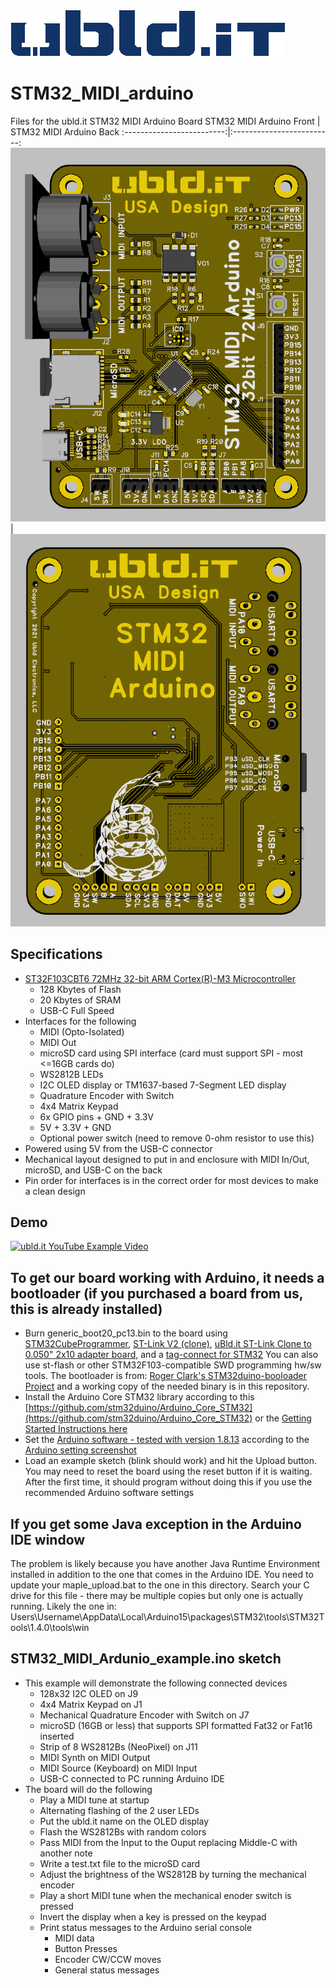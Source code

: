 [![uBld Electronics, LLC Logo](/images/ublditlogo_color_blue.png)](https://ubld.it)

# STM32_MIDI_arduino
Files for the ubld.it STM32 MIDI Arduino Board
STM32 MIDI Arduino Front   |  STM32 MIDI Arduino Back
:-------------------------:|:-------------------------:
![STM32 MIDI Arduino Front](/Docs/STM32_MIDI_Arduino_Front_Render_RevB.png) | ![STM32 MIDI Arduino Back](/Docs/STM32_MIDI_Arduino_Back_Render_RevB.png)

## Specifications
* [ST32F103CBT6 72MHz 32-bit ARM Cortex(R)-M3 Microcontroller](https://www.st.com/en/microcontrollers-microprocessors/stm32f103cb.html)
  * 128 Kbytes of Flash
  * 20 Kbytes of SRAM
  * USB-C Full Speed
* Interfaces for the following
  * MIDI (Opto-Isolated)
  * MIDI Out 
  * microSD card using SPI interface (card must support SPI - most <=16GB cards do)
  * WS2812B LEDs
  * I2C OLED display or TM1637-based 7-Segment LED display
  * Quadrature Encoder with Switch
  * 4x4 Matrix Keypad
  * 6x GPIO pins + GND + 3.3V
  * 5V + 3.3V + GND
  * Optional power switch (need to remove 0-ohm resistor to use this)
* Powered using 5V from the USB-C connector
* Mechanical layout designed to put in and enclosure with MIDI In/Out, microSD, and USB-C on the back
* Pin order for interfaces is in the correct order for most devices to make a clean design

## Demo
[![ubld.it YouTube Example Video](https://img.youtube.com/vi/FyQq62FIRXI/0.jpg)](https://youtu.be/FyQq62FIRXI)

## To get our board working with Arduino, it needs a bootloader (if you purchased a board from us, this is already installed)
* Burn generic_boot20_pc13.bin to the board using [STM32CubeProgrammer](https://www.st.com/en/development-tools/stm32cubeprog.html), [ST-Link V2 (clone)](https://www.amazon.com/dp/B07FCTR43B), [uBld.it ST-Link Clone to 0.050" 2x10 adapter board](https://www.amazon.com/dp/B08KFP7CBQ), and a [tag-connect for STM32](https://www.tag-connect.com/product/tc2030-ctx-nl-stdc14-for-use-with-stm32-processors-with-stlink-v3)  You can also use st-flash or other STM32F103-compatible SWD programming hw/sw tools.
The bootloader is from: [Roger Clark's STM32duino-booloader Project](https://github.com/rogerclarkmelbourne/STM32duino-bootloader) and a working copy of the needed binary is in this repository.
* Install the Arduino Core STM32 library according to this [https://github.com/stm32duino/Arduino_Core_STM32](https://github.com/stm32duino/Arduino_Core_STM32) or the [Getting Started Instructions here](https://github.com/stm32duino/wiki/wiki/Getting-Started)
* Set the [Arduino software  - tested with version 1.8.13](https://www.arduino.cc/en/software) according to the [Arduino setting screenshot](/Arduino_STM32_Screenshot.jpg)
* Load an example sketch (blink should work) and hit the Upload button.  You may need to reset the board using the reset button if it is waiting.  After the first time, it should program without doing this if you use the recommended Arduino software settings

## If you get some Java exception in the Arduino IDE window
The problem is likely because you have another Java Runtime Environment installed in addition to the one that comes in the Arduino IDE.  You need to update your maple_upload.bat to the one in this directory.  Search your C drive for this file - there may be multiple copies but only one is actually running.  Likely the one in:
Users\Username\AppData\Local\Arduino15\packages\STM32\tools\STM32Tools\1.4.0\tools\win

## STM32_MIDI_Ardunio_example.ino sketch 
* This example will demonstrate the following connected devices
  * 128x32 I2C OLED on J9
  * 4x4 Matrix Keypad on J1
  * Mechanical Quadrature Encoder with Switch on J7
  * microSD (16GB or less) that supports SPI formatted Fat32 or Fat16 inserted
  * Strip of 8 WS2812Bs (NeoPixel) on J11
  * MIDI Synth on MIDI Output
  * MIDI Source (Keyboard) on MIDI Input
  * USB-C connected to PC running Arduino IDE
* The board will do the following
  * Play a MIDI tune at startup
  * Alternating flashing of the 2 user LEDs
  * Put the ubld.it name on the OLED display
  * Flash the WS2812Bs with random colors
  * Pass MIDI from the Input to the Ouput replacing Middle-C with another note
  * Write a test.txt file to the microSD card
  * Adjust the brightness of the WS2812B by turning the mechanical encoder
  * Play a short MIDI tune when the mechanical enoder switch is pressed
  * Invert the display when a key is pressed on the keypad
  * Print status messages to the Arduino serial console
    * MIDI data
    * Button Presses
    * Encoder CW/CCW moves
    * General status messages

